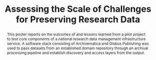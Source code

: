 ---
abstract: This poster reports on the outcomes of and lessons learned from a pilot
  project to test core components of a national research data management infrastructure
  service. A software stack consisting of Archivematica and Globus Publishing was
  used to pass datasets from an established domain repository through an archival
  processing pipeline and establish discovery and access layers from the output.
creators:
- Umar Qasim
- Jim Pruyne
- Jason Knabl
- Jason Hlady
- Kyle Chard
- Rachana Ananthakrishnan
- Chuck Humphrey
- John Huck
- Leanne Trimble
- Alex Garnett
- Dugan O'Neil
- Sean Cavanaugh
date: null
document_url: https://services.phaidra.univie.ac.at/api/object/o:429597/download
grand_parent: iPRES
institutions: []
keywords:
- research data
- preservation
- access
- archivematica
- globus publishing
landing_page_url: https://phaidra.univie.ac.at/o:429597
language: eng
layout: publication
license: CC BY 4.0 International
notes_url: null
parent: iPRES 2015
publication_type: poster
size: 436367
slides_url: null
source_name: iPRES
stream_url: null
title: Assessing the Scale of Challenges for Preserving Research Data
year: 2015
---